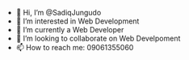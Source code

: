 - 👋 Hi, I’m @SadiqJungudo
- 👀 I’m interested in Web Development
- 🌱 I’m currently a Web Developer
- 💞️ I’m looking to collaborate on Web Develpoment
- 📫 How to reach me: 09061355060

<!---
SadiqJungudo/SadiqJungudo is a ✨ special ✨ repository because its `README.md` (this file) appears on your GitHub profile.
You can click the Preview link to take a look at your changes.
--->
